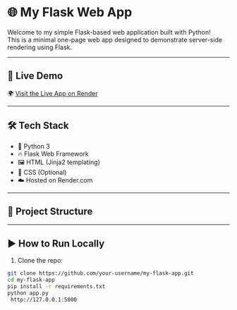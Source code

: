 # 🌐 My Flask Web App

Welcome to my simple Flask-based web application built with Python!  
This is a minimal one-page web app designed to demonstrate server-side rendering using Flask.

---

## 🚀 Live Demo

🌍 [Visit the Live App on Render](https://your-app-name.onrender.com)

---

## 🛠 Tech Stack

- 🐍 Python 3
- 🔥 Flask Web Framework
- 🖼️ HTML (Jinja2 templating)
- 🎨 CSS (Optional)
- ☁️ Hosted on Render.com

---

## 📁 Project Structure
---

## ▶️ How to Run Locally

1. Clone the repo:
```bash
git clone https://github.com/your-username/my-flask-app.git
cd my-flask-app
pip install -r requirements.txt
python app.py
 http://127.0.0.1:5000
